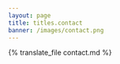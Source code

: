 ```yaml
---
layout: page
title: titles.contact
banner: /images/contact.png
---
```

{% translate_file contact.md %}
